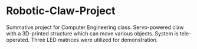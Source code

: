 # Robotic-Claw-Project
Summative project for Computer Engineering class.  Servo-powered claw with a 3D-printed structure which can move various objects.  System is tele-operated.  Three LED matrices were utilized for demonstration. 
